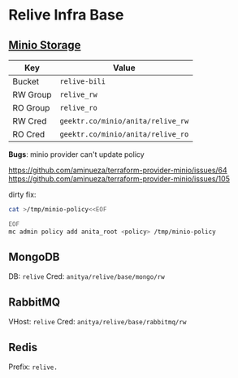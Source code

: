 # Relive Infra Base

## [Minio Storage](https://anita.minio.geektr.co:9002/minio/relive-bili/)

| Key      | Value                             |
| -------- | --------------------------------- |
| Bucket   | `relive-bili`                     |
| RW Group | `relive_rw`                       |
| RO Group | `relive_ro`                       |
| RW Cred  | `geektr.co/minio/anita/relive_rw` |
| RO Cred  | `geektr.co/minio/anita/relive_ro` |

**Bugs**: minio provider can't update policy

https://github.com/aminueza/terraform-provider-minio/issues/64
https://github.com/aminueza/terraform-provider-minio/issues/105

dirty fix:

```bash
cat >/tmp/minio-policy<<EOF

EOF
mc admin policy add anita_root <policy> /tmp/minio-policy
```

## MongoDB

DB: `relive`
Cred: `anitya/relive/base/mongo/rw`

## RabbitMQ

VHost: `relive`
Cred: `anitya/relive/base/rabbitmq/rw`

## Redis

Prefix: `relive.`
